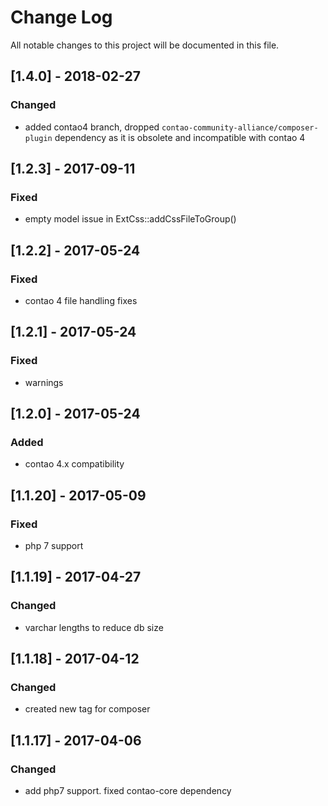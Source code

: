 # Change Log
All notable changes to this project will be documented in this file.

## [1.4.0] - 2018-02-27

### Changed
- added contao4 branch, dropped `contao-community-alliance/composer-plugin` dependency as it is obsolete and incompatible with contao 4

## [1.2.3] - 2017-09-11

### Fixed
- empty model issue in ExtCss::addCssFileToGroup()

## [1.2.2] - 2017-05-24

### Fixed
- contao 4 file handling fixes

## [1.2.1] - 2017-05-24

### Fixed
- warnings

## [1.2.0] - 2017-05-24

### Added
- contao 4.x compatibility

## [1.1.20] - 2017-05-09

### Fixed
- php 7 support

## [1.1.19] - 2017-04-27

### Changed
- varchar lengths to reduce db size

## [1.1.18] - 2017-04-12

### Changed
- created new tag for composer

## [1.1.17] - 2017-04-06

### Changed
- add php7 support. fixed contao-core dependency
